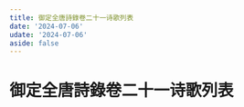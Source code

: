 ```yaml
---
title: 御定全唐詩錄卷二十一诗歌列表
date: '2024-07-06'
udate: '2024-07-06'
aside: false
---
```

# 御定全唐詩錄卷二十一诗歌列表

<PoemList :list="poems" :authorMap="authorMap" :chapternum="21" />

<script setup>
const chapter = '卷二十一';
import poems from '/data/qtsl/卷二十一/poems.json'
import authorMap from '/data/qtsl/卷二十一/author.json'
</script>
